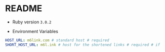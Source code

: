 # README



* Ruby version `3.0.2`

* Environment Variables
```yaml
HOST_URL: m6link.com # standard host # required
SHORT_HOST_URL: m6l.ink # host for the shortened links # required # if you don't have one it can be the same as HOST_URL
```
